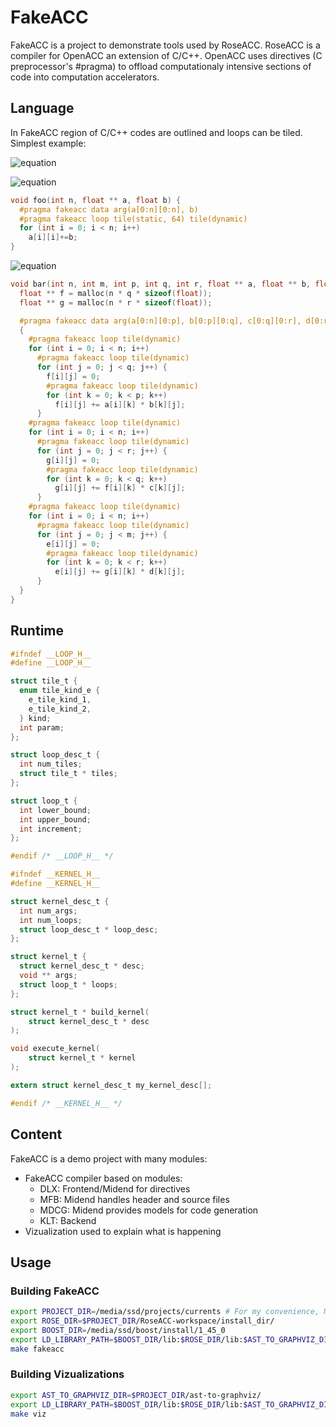 FakeACC
=======

FakeACC is a project to demonstrate tools used by RoseACC.
RoseACC is a compiler for OpenACC an extension of C/C++.
OpenACC uses directives (C preprocessor's #pragma) to offload
computationaly intensive sections of code into computation accelerators.

## Language

In FakeACC region of C/C++ codes are outlined and loops can be tiled.
Simplest example:

![equation](http://bit.ly/13TNM1G)

![equation](http://bit.ly/13TNjwp)

```c++
void foo(int n, float ** a, float b) {
  #pragma fakeacc data arg(a[0:n][0:n], b)
  #pragma fakeacc loop tile(static, 64) tile(dynamic)
  for (int i = 0; i < n; i++)
    a[i][i]+=b;
}
```

![equation](http://bit.ly/1vUshEJ)

```c++
void bar(int n, int m, int p, int q, int r, float ** a, float ** b, float ** c, float ** d, float ** e) {
  float ** f = malloc(n * q * sizeof(float));
  float ** g = malloc(n * r * sizeof(float));

  #pragma fakeacc data arg(a[0:n][0:p], b[0:p][0:q], c[0:q][0:r], d[0:r][0:m], e[0:n][0:n], f[0:n][0:q], g[0:n][0:r])
  {
    #pragma fakeacc loop tile(dynamic)
    for (int i = 0; i < n; i++)
      #pragma fakeacc loop tile(dynamic)
      for (int j = 0; j < q; j++) {
        f[i][j] = 0;
        #pragma fakeacc loop tile(dynamic)
        for (int k = 0; k < p; k++)
          f[i][j] += a[i][k] * b[k][j];
      }
    #pragma fakeacc loop tile(dynamic)
    for (int i = 0; i < n; i++)
      #pragma fakeacc loop tile(dynamic)
      for (int j = 0; j < r; j++) {
        g[i][j] = 0;
        #pragma fakeacc loop tile(dynamic)
        for (int k = 0; k < q; k++)
          g[i][j] += f[i][k] * c[k][j];
      }
    #pragma fakeacc loop tile(dynamic)
    for (int i = 0; i < n; i++)
      #pragma fakeacc loop tile(dynamic)
      for (int j = 0; j < m; j++) {
        e[i][j] = 0;
        #pragma fakeacc loop tile(dynamic)
        for (int k = 0; k < r; k++)
          e[i][j] += g[i][k] * d[k][j];
      }
  }
}
```

## Runtime

```c
#ifndef __LOOP_H__
#define __LOOP_H__

struct tile_t {
  enum tile_kind_e {
    e_tile_kind_1,
    e_tile_kind_2,
  } kind;
  int param;
};

struct loop_desc_t {
  int num_tiles;
  struct tile_t * tiles;
};

struct loop_t {
  int lower_bound;
  int upper_bound;
  int increment;
};

#endif /* __LOOP_H__ */
```

```c
#ifndef __KERNEL_H__
#define __KERNEL_H__

struct kernel_desc_t {
  int num_args;
  int num_loops;
  struct loop_desc_t * loop_desc;
};

struct kernel_t {
  struct kernel_desc_t * desc;
  void ** args;
  struct loop_t * loops;
};

struct kernel_t * build_kernel(
    struct kernel_desc_t * desc
);

void execute_kernel(
    struct kernel_t * kernel
);

extern struct kernel_desc_t my_kernel_desc[];

#endif /* __KERNEL_H__ */
```

## Content 

FakeACC is a demo project with many modules:
 * FakeACC compiler based on modules:
    * DLX: Frontend/Midend for directives
    * MFB: Midend handles header and source files
    * MDCG: Midend provides models for code generation
    * KLT: Backend
 * Vizualization used to explain what is happening

## Usage

### Building FakeACC

```sh
export PROJECT_DIR=/media/ssd/projects/currents # For my convenience, NOT used by Makefile
export ROSE_DIR=$PROJECT_DIR/RoseACC-workspace/install_dir/
export BOOST_DIR=/media/ssd/boost/install/1_45_0
export LD_LIBRARY_PATH=$BOOST_DIR/lib:$ROSE_DIR/lib:$AST_TO_GRAPHVIZ_DIR/lib:$LD_LIBRARY_PATH
make fakeacc
```

### Building Vizualizations

```sh
export AST_TO_GRAPHVIZ_DIR=$PROJECT_DIR/ast-to-graphviz/
export LD_LIBRARY_PATH=$BOOST_DIR/lib:$ROSE_DIR/lib:$AST_TO_GRAPHVIZ_DIR/lib:$LD_LIBRARY_PATH
make viz
```

### 

